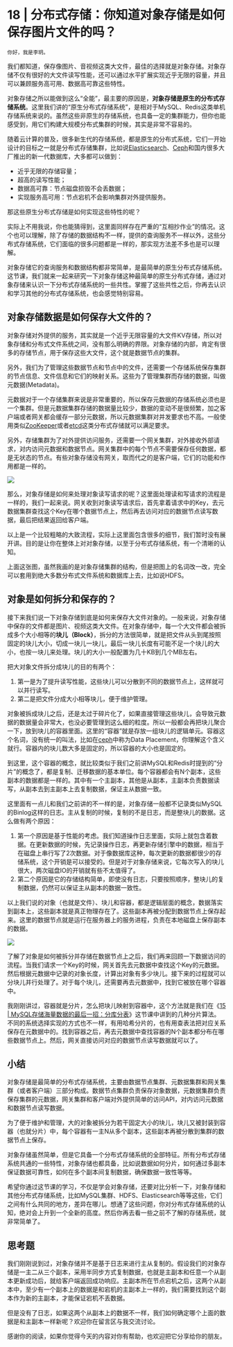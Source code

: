 # 18 | 分布式存储：你知道对象存储是如何保存图片文件的吗？

    你好，我是李玥。

我们都知道，保存像图片、音视频这类大文件，最佳的选择就是对象存储。对象存储不仅有很好的大文件读写性能，还可以通过水平扩展实现近乎无限的容量，并且可以兼顾服务高可用、数据高可靠这些特性。

对象存储之所以能做到这么“全能”，最主要的原因是，**对象存储是原生的分布式存储系统**。这里我们讲的“原生分布式存储系统”，是相对于MySQL、Redis这类单机存储系统来说的。虽然这些非原生的存储系统，也具备一定的集群能力，但你也能感受到，用它们构建大规模分布式集群的时候，其实是非常不容易的。

随着云计算的普及，很多新生代的存储系统，都是原生的分布式系统，它们一开始设计的目标之一就是分布式存储集群，比如说[Elasticsearch](https://www.elastic.co/cn/)、[Ceph](http://about:blank)和国内很多大厂推出的新一代数据库，大多都可以做到：

*   近乎无限的存储容量；
*   超高的读写性能；
*   数据高可靠：节点磁盘损毁不会丢数据；
*   实现服务高可用：节点宕机不会影响集群对外提供服务。

那这些原生分布式存储是如何实现这些特性的呢？

实际上不用我说，你也能猜得到，这里面同样存在严重的“互相抄作业”的情况。这个也可以理解，除了存储的数据结构不一样，提供的查询服务不一样以外，这些分布式存储系统，它们面临的很多问题都是一样的，那实现方法差不多也是可以理解。

对象存储它的查询服务和数据结构都非常简单，是最简单的原生分布式存储系统。这节课，我们就来一起来研究一下对象存储这种最简单的原生分布式存储，通过对象存储来认识一下分布式存储系统的一些共性。掌握了这些共性之后，你再去认识和学习其他的分布式存储系统，也会感觉特别容易。

## 对象存储数据是如何保存大文件的？

对象存储对外提供的服务，其实就是一个近乎无限容量的大文件KV存储，所以对象存储和分布式文件系统之间，没有那么明确的界限。对象存储的内部，肯定有很多的存储节点，用于保存这些大文件，这个就是数据节点的集群。

另外，我们为了管理这些数据节点和节点中的文件，还需要一个存储系统保存集群的节点信息、文件信息和它们的映射关系。这些为了管理集群而存储的数据，叫做元数据(Metadata)。

元数据对于一个存储集群来说是非常重要的，所以保存元数据的存储系统必须也是一个集群。但是元数据集群存储的数据量比较少，数据的变动不是很频繁，加之客户端或者网关都会缓存一部分元数据，所以元数据集群对并发要求也不高。一般使用类似[ZooKeeper](https://zookeeper.apache.org/)或者[etcd](https://github.com/etcd-io/etcd)这类分布式存储就可以满足要求。

另外，存储集群为了对外提供访问服务，还需要一个网关集群，对外接收外部请求，对内访问元数据和数据节点。网关集群中的每个节点不需要保存任何数据，都是无状态的节点。有些对象存储没有网关，取而代之的是客户端，它们的功能和作用都是一样的。

![](https://static001.geekbang.org/resource/image/92/0b/925a6309372b30f660c9b8bc198f860b.jpg)

那么，对象存储是如何来处理对象读写请求的呢？这里面处理读和写请求的流程是一样的，我们一起来说。网关收到对象读写请求后，首先拿着请求中的Key，去元数据集群查找这个Key在哪个数据节点上，然后再去访问对应的数据节点读写数据，最后把结果返回给客户端。

以上是一个比较粗略的大致流程，实际上这里面包含很多的细节，我们暂时没有展开讲。目的是让你在整体上对对象存储，以至于分布式存储系统，有一个清晰的认知。

上面这张图，虽然我画的是对象存储集群的结构，但是把图上的名词改一改，完全可以套用到绝大多数分布式文件系统和数据库上去，比如说HDFS。

## 对象是如何拆分和保存的？

接下来我们说一下对象存储到底是如何来保存大文件对象的。一般来说，对象存储中保存的文件都是图片、视频这类大文件。在对象存储中，每一个大文件都会被拆成多个大小相等的**块儿（Block）**，拆分的方法很简单，就是把文件从头到尾按照固定的块儿大小，切成一块儿一块儿，最后一块儿长度有可能不足一个块儿的大小，也按一块儿来处理。块儿的大小一般配置为几十KB到几个MB左右。

把大对象文件拆分成块儿的目的有两个：

1.  第一是为了提升读写性能，这些块儿可以分散到不同的数据节点上，这样就可以并行读写。
2.  第二是把文件分成大小相等块儿，便于维护管理。

对象被拆成块儿之后，还是太过于碎片化了，如果直接管理这些块儿，会导致元数据的数据量会非常大，也没必要管理到这么细的粒度。所以一般都会再把块儿聚合一下，放到块儿的容器里面。这里的“容器”就是存放一组块儿的逻辑单元。容器这个名词，没有统一的叫法，比如在[ceph](https://ceph.io/)中称为Data Placement，你理解这个含义就行。容器内的块儿数大多是固定的，所以容器的大小也是固定的。

到这里，这个容器的概念，就比较类似于我们之前讲MySQL和Redis时提到的“分片”的概念了，都是复制、迁移数据的基本单位。每个容器都会有N个副本，这些副本的数据都是一样的。其中有一个主副本，其他是从副本，主副本负责数据读写，从副本去到主副本上去复制数据，保证主从数据一致。

这里面有一点儿和我们之前讲的不一样的是，对象存储一般都不记录类似MySQL的Binlog这样的日志。主从复制的时候，复制的不是日志，而是整块儿的数据。这么做有两个原因：

1.  第一个原因是基于性能的考虑。我们知道操作日志里面，实际上就包含着数据。在更新数据的时候，先记录操作日志，再更新存储引擎中的数据，相当于在磁盘上串行写了2次数据。对于像数据库这种，每次更新的数据都很少的存储系统，这个开销是可以接受的。但是对于对象存储来说，它每次写入的块儿很大，两次磁盘IO的开销就有些不太值得了。
2.  第二个原因是它的存储结构简单，即使没有日志，只要按照顺序，整块儿的复制数据，仍然可以保证主从副本的数据一致性。

以上我们说的对象（也就是文件）、块儿和容器，都是逻辑层面的概念，数据落实到副本上，这些副本就是真正物理存在了。这些副本再被分配到数据节点上保存起来。这里的数据节点就是运行在服务器上的服务进程，负责在本地磁盘上保存副本的数据。

![](https://static001.geekbang.org/resource/image/8d/0b/8d6616675ca90df023d1622aa1f2ef0b.jpg)

了解了对象是如何被拆分并存储在数据节点上之后，我们再来回顾一下数据访问的流程。当我们请求一个Key的时候，网关首先去元数据中查找这个Key的元数据。然后根据元数据中记录的对象长度，计算出对象有多少块儿。接下来的过程就可以分块儿并行处理了。对于每个块儿，还需要再去元数据中，找到它被放在哪个容器中。

我刚刚讲过，容器就是分片，怎么把块儿映射到容器中，这个方法就是我们在《[15 | MySQL存储海量数据的最后一招：分库分表](https://time.geekbang.org/column/article/217568)》这节课中讲到的几种分片算法。不同的系统选择实现的方式也不一样，有用哈希分片的，也有用查表法把对应关系保存在元数据中的。找到容器之后，再去元数据中查找容器的N个副本都分布在哪些数据节点上。然后，网关直接访问对应的数据节点读写数据就可以了。

## 小结

对象存储是最简单的分布式存储系统，主要由数据节点集群、元数据集群和网关集群（或者客户端）三部分构成。数据节点集群负责保存对象数据，元数据集群负责保存集群的元数据，网关集群和客户端对外提供简单的访问API，对内访问元数据和数据节点读写数据。

为了便于维护和管理，大的对象被拆分为若干固定大小的块儿，块儿又被封装到容器（也就分片）中，每个容器有一主N从多个副本，这些副本再被分散到集群的数据节点上保存。

对象存储虽然简单，但是它具备一个分布式存储系统的全部特征。所有分布式存储系统共通的一些特性，对象存储也都具备，比如说数据如何分片，如何通过多副本保证数据可靠性，如何在多个副本间复制数据，确保数据一致性等等。

希望你通过这节课的学习，不仅是学会对象存储，还要对比分析一下，对象存储和其他分布式存储系统，比如MySQL集群、HDFS、Elasticsearch等等这些，它们之间有什么共同的地方，差异在哪儿。想通了这些问题，你对分布式存储系统的认知，绝对会上升到一个全新的高度。然后你再去看一些之前不了解的存储系统，就非常简单了。

## 思考题

我们刚刚说到过，对象存储并不是基于日志来进行主从复制的。假设我们的对象存储是一主二从三个副本，采用半同步方式复制数据，也就是主副本和任意一个从副本更新成功后，就给客户端返回成功响应。主副本所在节点宕机之后，这两个从副本中，至少有一个副本上的数据是和宕机的主副本上一样的，我们需要找到这个副本作为新的主副本，才能保证宕机不丢数据。

但是没有了日志，如果这两个从副本上的数据不一样，我们如何确定哪个上面的数据是和主副本一样新呢？欢迎你在留言区与我交流讨论。

感谢你的阅读，如果你觉得今天的内容对你有帮助，也欢迎把它分享给你的朋友。
    